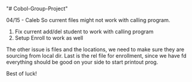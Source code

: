 "# Cobol-Group-Project" 

04/15 - Caleb
So current files might not work with calling program.
1. Fix current add/del student to work with calling program
2. Setup Enroll to work as well

The other issue is files and the locations, we need to make sure they are sourcing from local dir.
Last is the rel file for enrollment, since we have fd everything should be good on your side to start printout prog.

Best of luck!
